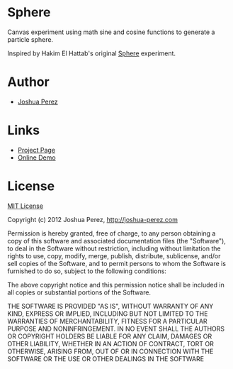 # Sphere

Canvas experiment using math sine and cosine functions to generate a particle sphere.

Inspired by Hakim El Hattab's original [Sphere](https://github.com/hakimel/Sphere) experiment.

# Author

- [Joshua Perez](http://joshua-perez.com)

# Links

- [Project Page](https://github.com/joshua-perez/Sphere)
- [Online Demo](http://experiments.joshua-perez.com/sphere/)

# License

[MIT License](http://www.opensource.org/licenses/mit-license.php)

Copyright (c) 2012 Joshua Perez, http://joshua-perez.com

Permission is hereby granted, free of charge, to any person obtaining a copy of this software and associated documentation files (the "Software"), to deal in the Software without restriction, including without limitation the rights to use, copy, modify, merge, publish, distribute, sublicense, and/or sell copies of the Software, and to permit persons to whom the Software is furnished to do so, subject to the following conditions:

The above copyright notice and this permission notice shall be included in all copies or substantial portions of the Software.

THE SOFTWARE IS PROVIDED "AS IS", WITHOUT WARRANTY OF ANY KIND, EXPRESS OR IMPLIED, INCLUDING BUT NOT LIMITED TO THE WARRANTIES OF MERCHANTABILITY, FITNESS FOR A PARTICULAR PURPOSE AND NONINFRINGEMENT. IN NO EVENT SHALL THE AUTHORS OR COPYRIGHT HOLDERS BE LIABLE FOR ANY CLAIM, DAMAGES OR OTHER LIABILITY, WHETHER IN AN ACTION OF CONTRACT, TORT OR OTHERWISE, ARISING FROM, OUT OF OR IN CONNECTION WITH THE SOFTWARE OR THE USE OR OTHER DEALINGS IN THE SOFTWARE